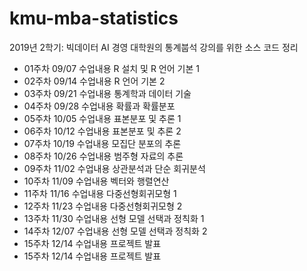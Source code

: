 # kmu-mba-statistics
2019년 2학기: 빅데이터 AI 경영 대학원의 통계붑석 강의를 위한 소스 코드 정리

							
- 01주차	09/07		수업내용				R 설치 및 R 언어 기본 1									
- 02주차	09/14		수업내용				R 언어 기본 2									
- 03주차	09/21		수업내용				통계학과 데이터 기술									
- 04주차	09/28		수업내용				확률과 확률분포									
- 05주차	10/05		수업내용				표본분포 및 추론 1									
- 06주차	10/12		수업내용				표본분포 및 추론 2									
- 07주차	10/19		수업내용				모집단 분포의 추론									
- 08주차	10/26		수업내용				범주형 자료의 추론									
- 09주차	11/02		수업내용				상관분석과 단순 회귀분석									
- 10주차	11/09		수업내용				벡터와 행렬연산									
- 11주차	11/16		수업내용				다중선형회귀모형 1									
- 12주차	11/23		수업내용				다중선형회귀모형 2									
- 13주차	11/30		수업내용				선형 모델 선택과 정칙화 1									
- 14주차	12/07		수업내용				선형 모델 선택과 정칙화 2									
- 15주차	12/14		수업내용				프로젝트 발표									
- 15주차	12/14		수업내용				프로젝트 발표	
